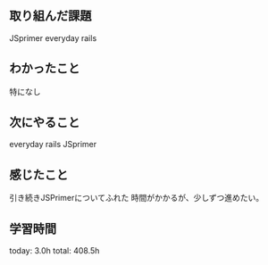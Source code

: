 ## 取り組んだ課題
 JSprimer
 everyday rails
## わかったこと
 特になし
## 次にやること
 everyday rails
 JSprimer
## 感じたこと
 引き続きJSPrimerについてふれた
 時間がかかるが、少しずつ進めたい。
## 学習時間
today: 3.0h
total: 408.5h